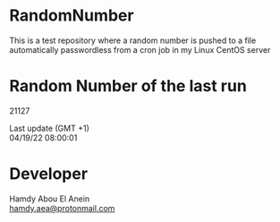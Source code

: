 # RandomNumber    
This is a test repository where a random number is pushed to a file automatically passwordless from a cron job in my Linux CentOS server    
# Random Number of the last run   
21127
      
Last update (GMT +1)    
04/19/22 08:00:01
# Developer    
Hamdy Abou El Anein   
hamdy.aea@protonmail.com
